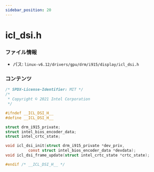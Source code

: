 ```yaml
---
sidebar_position: 20
---
```

# icl_dsi.h

### ファイル情報

- パス: `linux-v6.12/drivers/gpu/drm/i915/display/icl_dsi.h`

### コンテンツ

```h
/* SPDX-License-Identifier: MIT */
/*
 * Copyright © 2021 Intel Corporation
 */

#ifndef __ICL_DSI_H__
#define __ICL_DSI_H__

struct drm_i915_private;
struct intel_bios_encoder_data;
struct intel_crtc_state;

void icl_dsi_init(struct drm_i915_private *dev_priv,
		  const struct intel_bios_encoder_data *devdata);
void icl_dsi_frame_update(struct intel_crtc_state *crtc_state);

#endif /* __ICL_DSI_H__ */

```
